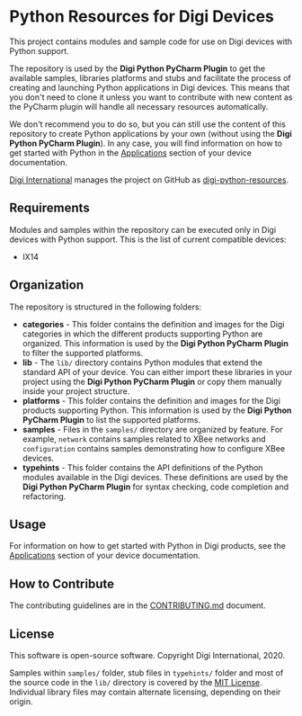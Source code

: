 Python Resources for Digi Devices
=================================

This project contains modules and sample code for use on Digi devices with
Python support.

The repository is used by the **Digi Python PyCharm Plugin** to get the
available samples, libraries platforms and stubs and facilitate the process of
creating and launching Python applications in Digi devices. This means that you
don't need to clone it unless you want to contribute with new content as the
PyCharm plugin will handle all necessary resources automatically.

We don't recommend you to do so, but you can still use the content of this
repository to create Python applications by your own (without using the **Digi
Python PyCharm Plugin**). In any case, you will find information on how to get
started with Python in the [Applications][doc] section of your device
documentation.

[Digi International][Digi] manages the project on GitHub as
[digi-python-resources][digi-python-resources].


Requirements
------------

Modules and samples within the repository can be executed only in Digi devices
with Python support. This is the list of current compatible devices:

* IX14


Organization
------------

The repository is structured in the following folders:

* **categories** - This folder contains the definition and images for the Digi
  categories in which the different products supporting Python are organized.
  This information is used by the **Digi Python PyCharm Plugin** to filter the
  supported platforms.
* **lib** - The `lib/` directory contains Python modules that extend the
  standard API of your device. You can either import these libraries in your
  project using the **Digi Python PyCharm Plugin** or copy them manually inside
  your project structure.
* **platforms** - This folder contains the definition and images for the
  Digi products supporting Python. This information is used by the **Digi
  Python PyCharm Plugin** to list the supported platforms.
* **samples** - Files in the `samples/` directory are organized by feature.
  For example, `network` contains samples related to XBee networks and
  `configuration` contains samples demonstrating how to configure XBee
  devices.
* **typehints** - This folder contains the API definitions of the Python
  modules available in the Digi devices. These definitions are used by the
  **Digi Python PyCharm Plugin** for syntax checking, code completion and
  refactoring.


Usage
-----

For information on how to get started with Python in Digi products, see the
[Applications][doc] section of your device documentation.


How to Contribute
-----------------
The contributing guidelines are in the [CONTRIBUTING.md](CONTRIBUTING.md)
document.


License
-------

This software is open-source software. Copyright Digi International, 2020.

Samples within `samples/` folder, stub files in `typehints/` folder and most of
the source code in the `lib/` directory is covered by the
[MIT License](LICENSE.txt). Individual library files may contain alternate
licensing, depending on their origin.


[Digi]: http://www.digi.com
[digi-python-resources]: https://github.com/digidotcom/digi-python-resources
[doc]:https://www.digi.com/resources/documentation/digidocs/90002291/default.htm#containers/applications-cont.htm
